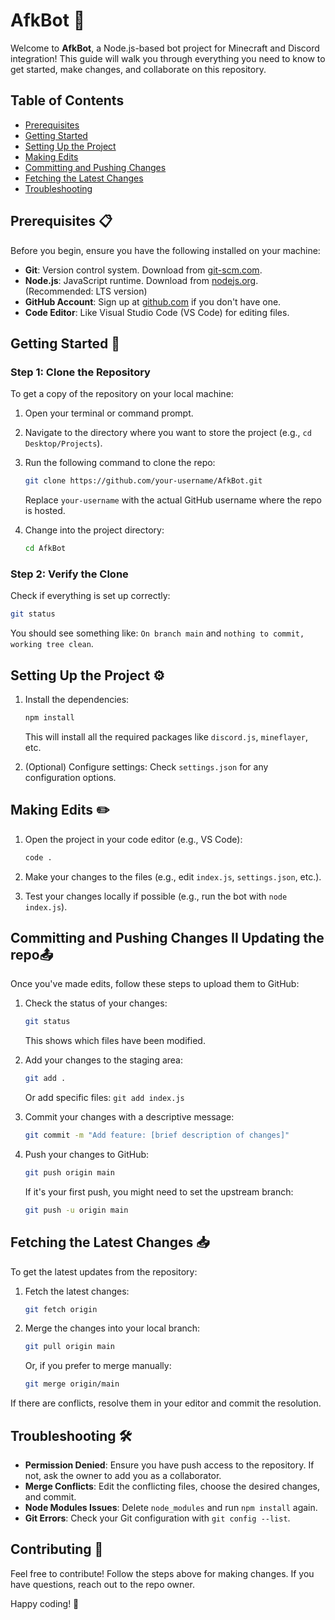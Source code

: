 # AfkBot 🤖

Welcome to **AfkBot**, a Node.js-based bot project for Minecraft and Discord integration! This guide will walk you through everything you need to know to get started, make changes, and collaborate on this repository.

## Table of Contents
- [Prerequisites](#prerequisites)
- [Getting Started](#getting-started)
- [Setting Up the Project](#setting-up-the-project)
- [Making Edits](#making-edits)
- [Committing and Pushing Changes](#committing-and-pushing-changes)
- [Fetching the Latest Changes](#fetching-the-latest-changes)
- [Troubleshooting](#troubleshooting)

## Prerequisites 📋

Before you begin, ensure you have the following installed on your machine:

- **Git**: Version control system. Download from [git-scm.com](https://git-scm.com/).
- **Node.js**: JavaScript runtime. Download from [nodejs.org](https://nodejs.org/). (Recommended: LTS version)
- **GitHub Account**: Sign up at [github.com](https://github.com/) if you don't have one.
- **Code Editor**: Like Visual Studio Code (VS Code) for editing files.

## Getting Started 🚀

### Step 1: Clone the Repository

To get a copy of the repository on your local machine:

1. Open your terminal or command prompt.
2. Navigate to the directory where you want to store the project (e.g., `cd Desktop/Projects`).
3. Run the following command to clone the repo:

   ```bash
   git clone https://github.com/your-username/AfkBot.git
   ```

   Replace `your-username` with the actual GitHub username where the repo is hosted.

4. Change into the project directory:

   ```bash
   cd AfkBot
   ```

### Step 2: Verify the Clone

Check if everything is set up correctly:

```bash
git status
```

You should see something like: `On branch main` and `nothing to commit, working tree clean`.

## Setting Up the Project ⚙️

1. Install the dependencies:

   ```bash
   npm install
   ```

   This will install all the required packages like `discord.js`, `mineflayer`, etc.

2. (Optional) Configure settings: Check `settings.json` for any configuration options.

## Making Edits ✏️

1. Open the project in your code editor (e.g., VS Code):

   ```bash
   code .
   ```

2. Make your changes to the files (e.g., edit `index.js`, `settings.json`, etc.).

3. Test your changes locally if possible (e.g., run the bot with `node index.js`).

## Committing and Pushing Changes II Updating the repo📤

Once you've made edits, follow these steps to upload them to GitHub:

1. Check the status of your changes:

   ```bash
   git status
   ```

   This shows which files have been modified.

2. Add your changes to the staging area:

   ```bash
   git add .
   ```

   Or add specific files: `git add index.js`

3. Commit your changes with a descriptive message:

   ```bash
   git commit -m "Add feature: [brief description of changes]"
   ```

4. Push your changes to GitHub:

   ```bash
   git push origin main
   ```

   If it's your first push, you might need to set the upstream branch:

   ```bash
   git push -u origin main
   ```

## Fetching the Latest Changes 📥

To get the latest updates from the repository:

1. Fetch the latest changes:

   ```bash
   git fetch origin
   ```

2. Merge the changes into your local branch:

   ```bash
   git pull origin main
   ```

   Or, if you prefer to merge manually:

   ```bash
   git merge origin/main
   ```

If there are conflicts, resolve them in your editor and commit the resolution.

## Troubleshooting 🛠️

- **Permission Denied**: Ensure you have push access to the repository. If not, ask the owner to add you as a collaborator.
- **Merge Conflicts**: Edit the conflicting files, choose the desired changes, and commit.
- **Node Modules Issues**: Delete `node_modules` and run `npm install` again.
- **Git Errors**: Check your Git configuration with `git config --list`.

## Contributing 🤝

Feel free to contribute! Follow the steps above for making changes. If you have questions, reach out to the repo owner.

Happy coding! 🎉
